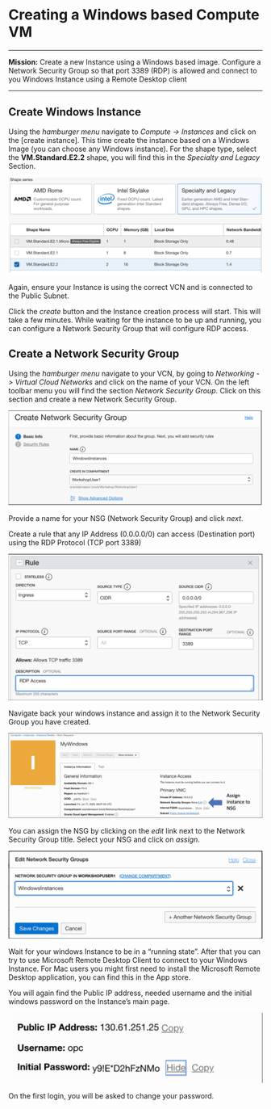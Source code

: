 # Creating a Windows based Compute VM

---

**Mission:**
Create a new Instance using a Windows based image. Configure a Network Security Group so that port 3389 (RDP) is allowed and connect to you Windows Instance using a Remote Desktop client

---

## Create Windows Instance

Using the _hamburger menu_ navigate to _Compute -> Instances_ and click on the [create instance].
This time create the instance based on a Windows Image (you can choose any Windows instance).
For the shape type, select the **VM.Standard.E2.2** shape, you will find this in the _Specialty and Legacy_ Section.

![](images/legacy.png)

Again, ensure your Instance is using the correct VCN and is connected to the Public Subnet.

Click the _create_ button and the Instance creation process will start. This will take a few minutes. While waiting for the instance to be up and running, you can configure a Network Security Group that will configure RDP access.

## Create a Network Security Group

Using the _hamburger menu_ navigate to your VCN, by going to _Networking -> Virtual Cloud Networks_ and click on the name of your VCN.
On the left toolbar menu you will find the section _Network Security Group_. Click on this section and create a new Network Security Group.

![](images/network-security-group.png)

Provide a name for your NSG (Network Security Group) and click _next_.

Create a rule that any IP Address (0.0.0.0/0) can access (Destination port) using the RDP Protocol (TCP port 3389)

![](images/rdp-ingress.png)

Navigate back your windows instance and assign it to the Network Security Group you have created.

![](images/assign-nsg.png)

You can assign the NSG by clicking on the _edit_ link next to the Network Security Group title. Select your NSG and click on _assign_.

![](images/edit-nsg.png)

Wait for your windows Instance to be in a “running state”. After that you can try to use Microsoft Remote Desktop Client to connect to your Windows Instance. For Mac users you might first need to install the Microsoft Remote Desktop application, you can find this in the App store.

You will again find the Public IP address, needed username and the initial windows password on the Instance’s main page.

![](images/ip.png)

On the first login, you will be asked to change your password.
